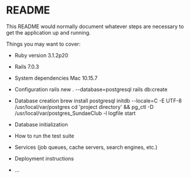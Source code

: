 # README

This README would normally document whatever steps are necessary to get the
application up and running.

Things you may want to cover:

* Ruby version
    3.1.2p20

* Rails
    7.0.3 

* System dependencies
    Mac 10.15.7

* Configuration
    rails new . --database=postgresql
    rails db:create

* Database creation
    brew install postgresql
    initdb --locale=C -E UTF-8 /usr/local/var/postgres
    cd 'project directory' && pg_ctl -D /usr/local/var/postgres_SundaeClub -l logfile start

* Database initialization

* How to run the test suite

* Services (job queues, cache servers, search engines, etc.)

* Deployment instructions

* ...

